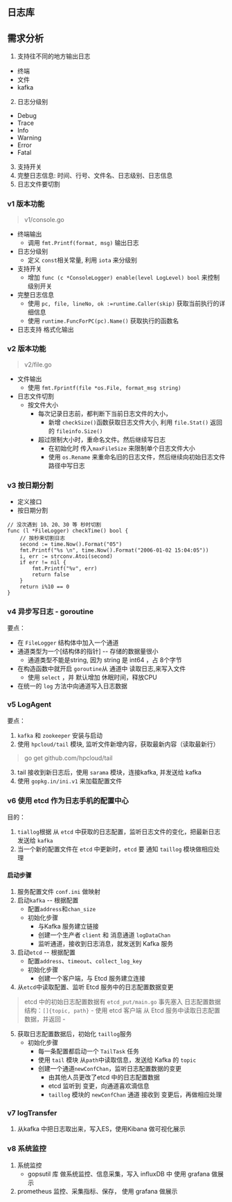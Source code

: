 日志库
---
## 需求分析
1. 支持往不同的地方输出日志
  - 终端
  - 文件
  - kafka
2. 日志分级别
  - Debug
  - Trace
  - Info
  - Warning
  - Error
  - Fatal
3. 支持开关
4. 完整日志信息: 时间、行号、文件名、日志级别、日志信息
5. 日志文件要切割

### v1 版本功能
> v1/console.go

- 终端输出
  - 调用 `fmt.Printf(format, msg)` 输出日志
- 日志分级别
  - 定义 `const`相关常量, 利用 `iota` 来分级别
- 支持开关
  - 增加 `func (c *ConsoleLogger) enable(level LogLevel) bool` 来控制级别开关
- 完整日志信息
  - 使用 `pc, file, lineNo, ok :=runtime.Caller(skip)` 获取当前执行的详细信息
  - 使用 `runtime.FuncForPC(pc).Name()` 获取执行的函数名
- 日志支持 格式化输出

### v2 版本功能 
> v2/file.go

- 文件输出
  - 使用  `fmt.Fprintf(file *os.File, format_msg string)`
- 日志文件切割
  - 按文件大小
    - 每次记录日志前，都判断下当前日志文件的大小， 
        - 新增 `checkSize()`函数获取日志文件大小, 利用 `file.Stat()` 返回的 `fileinfo.Size()`
    - 超过限制大小时，重命名文件。然后继续写日志  
        - 在初始化时 传入`maxFileSize` 来限制单个日志文件大小
        - 使用 `os.Rename` 来重命名旧的日志文件，然后继续向初始日志文件路径中写日志


### v3 按日期分割
- 定义接口
- 按日期分割
```golang
// 没次遇到 10、20、30 等 秒时切割
func (l *FileLogger) checkTime() bool {
	// 按秒来切割日志
	second := time.Now().Format("05")
	fmt.Printf("%s \n", time.Now().Format("2006-01-02 15:04:05"))
	i, err := strconv.Atoi(second)
	if err != nil {
		fmt.Printf("%v", err)
		return false
	}
	return i%10 == 0
}
```

### v4 异步写日志 - goroutine
要点：
- 在 `FileLogger` 结构体中加入一个通道
- 通道类型为一个[结构体的指针] -- 存储的数据量很小
  - 通道类型不能是string, 因为 string 是 int64 ，占 8个字节
- 在构造函数中就开启 `goroutine`从 通道中 读取日志,来写入文件
  - 使用 `select` ，并 默认增加 休眠时间，释放CPU
- 在统一的 `log` 方法中向通道写入日志数据


### v5 LogAgent

要点：
1. `kafka` 和 `zookeeper` 安装与启动
2.  使用 `hpcloud/tail` 模块, 监听文件新增内容，获取最新内容（读取最新行）
> go get github.com/hpcloud/tail
3. tail 接收到新日志后，使用 `sarama` 模块，连接kafka, 并发送给 kafka
4. 使用 `gopkg.in/ini.v1` 来加载配置文件


### v6 使用 etcd 作为日志手机的配置中心
目的：
1. `tiallog`根据 从 `etcd` 中获取的日志配置，监听日志文件的变化，把最新日志 发送给 `kafka`
2. 当一个新的配置文件在 `etcd` 中更新时，`etcd` 要 通知 `taillog` 模块做相应处理

#### 启动步骤
1. 服务配置文件 `conf.ini` 做映射
2. 启动`kafka` -- 根据配置
    - 配置`address`和`chan_size`
    - 初始化步骤
      - 与Kafka 服务建立链接
      - 创建一个生产者 `client` 和 消息通道 `logDataChan`
      - 监听通道，接收到日志消息，就发送到 Kafka 服务
3. 启动`etcd`  -- 根据配置
    - 配置`address`、`timeout`、`collect_log_key` 
    - 初始化步骤
      - 创建一个客户端，与 Etcd 服务建立连接
4. 从`etcd`中读取配置、监听 Etcd 服务中的日志配置数据变更
> etcd 中的初始日志配置数据有 `etcd_put/main.go` 事先塞入 
> 日志配置数据结构：`[]{topic, path}`
    - 使用 etcd 客户端 从 Etcd 服务中读取日志配置数据，并返回
    - 

5. 获取日志配置数据后，初始化 `taillog`服务
   - 初始化步骤
     - 每一条配置都启动一个 `TailTask` 任务
      - 使用 `tail` 模块 从`path`中读取信息，发送给 Kafka 的 `topic`
     - 创建一个通道`newConfChan`，监听日志配置数据的变更
        - 由其他人员更改了etcd 中的日志配置数据
        - etcd 监听到 变更，向通道喜欢滴信息
        - `taillog` 模块的 `newConfChan` 通道 接收到 变更后，再做相应处理


### v7 logTransfer
1. 从kafka 中把日志取出来，写入ES，使用Kibana 做可视化展示


### v8 系统监控
1. 系统监控
   - gopsutil 库 做系统监控、信息采集，写入 influxDB 中 使用 grafana 做展示
2. prometheus 监控、采集指标、保存， 使用 grafana 做展示


